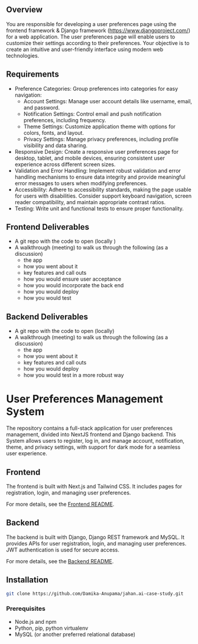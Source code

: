 ## Overview
You are responsible for developing a user preferences page using the frontend framework & Django framework (https://www.djangoproject.com/) for a web application. The user preferences page
will enable users to customize their settings according to their preferences. Your
objective is to create an intuitive and user-friendly interface using modern web
technologies.

## Requirements
- Preference Categories: Group preferences into categories for easy
navigation:
  - Account Settings: Manage user account details like username, email,
and password.
  - Notification Settings: Control email and push notification preferences,
including frequency.
  - Theme Settings: Customize application theme with options for colors,
fonts, and layout.
  - Privacy Settings: Manage privacy preferences, including profile visibility
and data sharing.
- Responsive Design: Create a responsive user preferences page for desktop,
tablet, and mobile devices, ensuring consistent user experience across
different screen sizes.
- Validation and Error Handling: Implement robust validation and error handling
mechanisms to ensure data integrity and provide meaningful error messages
to users when modifying preferences.
- Accessibility: Adhere to accessibility standards, making the page usable for
users with disabilities. Consider support keyboard navigation, screen reader
compatibility, and maintain appropriate contrast ratios.
- Testing: Write unit and functional tests to ensure proper functionality.


## Frontend Deliverables
- A git repo with the code to open (locally )
- A walkthrough (meeting) to walk us through the following (as a discussion)
  - the app
  - how you went about it
  - key features and call outs
  - how you would ensure user acceptance
  - how you would incorporate the back end
  - how you would deploy
  - how you would test

## Backend Deliverables
- A git repo with the code to open (locally)
- A walkthrough (meeting) to walk us through the following (as a discussion)
  - the app
  - how you went about it
  - key features and call outs
  - how you would deploy
  - how you would test in a more robust way


# User Preferences Management System

The repository contains a full-stack application for user preferences management, divided into NextJS frontend and Django backend. This System allows users to register, log in, and manage account, notification, theme, and privacy settings, with support for dark mode for a seamless user experience.

## Frontend

The frontend is built with Next.js and Tailwind CSS. It includes pages for registration, login, and managing user preferences.

For more details, see the [Frontend README](user_preferences_frontend/README.md).

## Backend

The backend is built with Django, Django REST framework and MySQL. It provides APIs for user registration, login, and managing user preferences. JWT authentication is used for secure access.

For more details, see the [Backend README](user_preferences_backend/README.md).

## Installation
```sh
git clone https://github.com/Damika-Anupama/jahan.ai-case-study.git
```
### Prerequisites

- Node.js and npm
- Python, pip, python virtualenv
- MySQL (or another preferred relational database)
